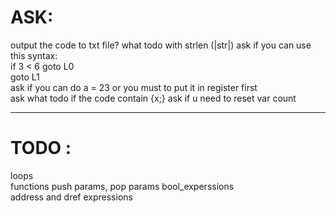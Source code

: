 # ASK:

output the code to txt file?
what todo with strlen (|str|)
ask if you can use this syntax:  
if 3 < 6 goto L0  
goto L1  
ask if you can do a = 23 or you must to put it in register first  
ask what todo if the code contain {x;}
ask if u need to reset var count

---

# TODO :

loops  
functions push params, pop params
bool_experssions  
address and dref expressions
